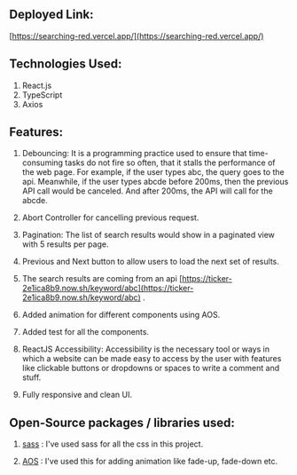 ## Deployed Link:

[https://searching-red.vercel.app/](https://searching-red.vercel.app/)

## Technologies Used:

1. React.js
2. TypeScript
3. Axios

## Features:

1. Debouncing: It is a programming practice used to ensure that time-consuming tasks do not fire so often, that it stalls the performance of the web page. For example, if the user types abc, the query goes to the api. Meanwhile, if the user types abcde before 200ms, then the previous API call would be canceled. And after 200ms, the API will call for the abcde.

2. Abort Controller for cancelling previous request.

3. Pagination: The list of search results would show in a paginated view with 5 results per page.

4. Previous and Next button to allow users to load the next set of results.

5. The search results are coming from an api [https://ticker-2e1ica8b9.now.sh/keyword/abc](https://ticker-2e1ica8b9.now.sh/keyword/abc) .

6. Added animation for different components using AOS.

7. Added test for all the components.

8. ReactJS Accessibility: Accessibility is the necessary tool or ways in which a website can be made easy to access by the user with features like clickable buttons or dropdowns or spaces to write a comment and stuff. 

9. Fully responsive and clean UI.

## Open-Source packages / libraries used:

1. [sass](https://github.com/sass/sass) : I've used sass for all the css in this project.

2. [AOS](https://github.com/michalsnik/aos) : I've used this for adding animation like fade-up, fade-down etc.